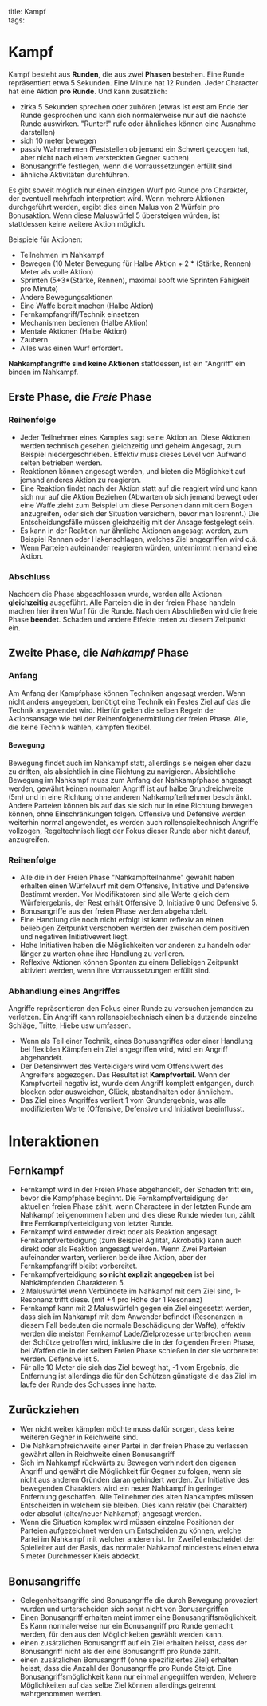 title: Kampf  
tags:   
# Kampf
Kampf besteht aus **Runden**, die aus zwei **Phasen** bestehen. Eine Runde repräsentiert etwa 5 Sekunden. Eine Minute hat 12 Runden.
Jeder Character hat eine Aktion **pro Runde**. Und kann zusätzlich:
* zirka 5 Sekunden sprechen oder zuhören (etwas ist erst am Ende der Runde gesprochen und kann sich normalerweise nur auf die nächste Runde auswirken. "Runter!" rufe oder ähnliches können eine Ausnahme darstellen)
* sich 10 meter bewegen 
* passiv Wahrnehmen (Feststellen ob jemand ein Schwert gezogen hat, aber nicht nach einem versteckten Gegner suchen)
* Bonusangriffe festlegen, wenn die Vorraussetzungen erfüllt sind
* ähnliche Aktivitäten durchführen.

Es gibt soweit möglich nur einen einzigen Wurf pro Runde pro Charakter, der eventuell mehrfach interpretiert wird. Wenn mehrere Aktionen durchgeführt werden, ergibt dies einen Malus von 2 Würfeln pro Bonusaktion. Wenn diese Maluswürfel 5 übersteigen würden, ist stattdessen keine weitere Aktion möglich.
  
Beispiele für Aktionen:  

* Teilnehmen im Nahkampf  
* Bewegen (10 Meter Bewegung für Halbe Aktion  + 2 * (Stärke, Rennen) Meter als volle Aktion)
* Sprinten (5+3*(Stärke, Rennen), maximal sooft wie Sprinten Fähigkeit pro Minute)
* Andere Bewegungsaktionen
* Eine Waffe bereit machen (Halbe Aktion)  
* Fernkampfangriff/Technik einsetzen  
* Mechanismen bedienen (Halbe Aktion)  
* Mentale Aktionen (Halbe Aktion)  
* Zaubern  
* Alles was einen Wurf erfordert.  
  
**Nahkampfangriffe sind keine Aktionen** stattdessen, ist ein "Angriff" ein binden im Nahkampf. 

## Erste Phase, die *Freie* Phase
### Reihenfolge
* Jeder Teilnehmer eines Kampfes sagt seine Aktion an.
Diese Aktionen werden technisch gesehen gleichzeitig und geheim Angesagt, zum Beispiel niedergeschrieben. Effektiv muss dieses Level von Aufwand selten betrieben werden.
* Reaktionen können angesagt werden, und bieten die Möglichkeit auf jemand anderes Aktion zu reagieren. 
* Eine Reaktion findet nach der Aktion statt auf die reagiert wird und kann sich nur auf die Aktion Beziehen (Abwarten ob sich jemand bewegt oder eine Waffe zieht zum Beispiel um diese Personen dann mit dem Bogen anzugreifen, oder sich der Situation versichern, bevor man losrennt.) Die Entscheidungsfälle müssen gleichzeitig mit der Ansage festgelegt sein.
* Es kann in der Reaktion nur ähnliche Aktionen angesagt werden, zum Beispiel Rennen oder Hakenschlagen, welches Ziel angegriffen wird o.ä.
* Wenn Parteien aufeinander reagieren würden, unternimmt niemand eine Aktion.
 
### Abschluss  
Nachdem die Phase abgeschlossen wurde, werden alle Aktionen **gleichzeitig** ausgeführt. Alle Parteien die in der freien Phase handeln machen hier ihren Wurf für die Runde. Nach dem Abschließen wird die freie Phase **beendet**. Schaden und andere Effekte treten zu diesem Zeitpunkt ein. 


## Zweite Phase, die *Nahkampf* Phase
### Anfang
Am Anfang der Kampfphase können Techniken angesagt werden. Wenn nicht anders angegeben, benötigt eine Technik ein Festes Ziel auf das die Technik angewendet wird. Hierfür gelten die selben Regeln der Aktionsansage wie bei der Reihenfolgenermittlung der freien Phase. Alle, die keine Technik wählen, kämpfen flexibel.

#### Bewegung
Bewegung findet auch im Nahkampf statt, allerdings sie neigen eher dazu zu driften, als absichtlich in eine Richtung zu navigieren. Absichtliche Bewegung im Nahkampf muss zum Anfang der Nahkampfphase angesagt werden, gewährt keinen normalen Angriff ist auf halbe Grundreichweite (5m) und in eine Richtung ohne anderen Nahkampfteilnehmer beschränkt. Andere Parteien können bis auf das sie sich nur in eine Richtung bewegen können, ohne Einschränkungen folgen. Offensive und Defensive werden weiterhin normal angewendet, es werden auch rollenspieltechnisch Angriffe vollzogen, Regeltechnisch liegt der Fokus dieser Runde aber nicht darauf, anzugreifen.

### Reihenfolge
* Alle die in der Freien Phase "Nahkampfteilnahme" gewählt haben erhalten einen Würfelwurf mit dem Offensive, Initiative und Defensive Bestimmt werden. Vor Modifikatoren sind alle Werte gleich dem Würfelergebnis, der Rest erhält Offensive 0, Initiative 0 und Defensive 5.
* Bonusangriffe aus der freien Phase werden abgehandelt. 
* Eine Handlung die noch nicht erfolgt ist kann reflexiv an einen beliebigen Zeitpunkt verschoben werden der zwischen dem positiven und negativen Initiativewert liegt.
* Hohe Initiativen haben die Möglichkeiten vor anderen zu handeln oder länger zu warten ohne ihre Handlung zu verlieren.
* Reflexive Aktionen können Spontan zu einem Beliebigen Zeitpunkt aktiviert werden, wenn ihre Vorraussetzungen erfüllt sind.
  
### Abhandlung eines Angriffes
Angriffe repräsentieren den Fokus einer Runde zu versuchen jemanden zu verletzen. Ein Angriff kann rollenspieltechnisch einen bis dutzende einzelne Schläge, Tritte, Hiebe usw umfassen.

* Wenn als Teil einer Technik, eines Bonusangriffes oder einer Handlung bei flexiblen Kämpfen ein Ziel angegriffen wird, wird ein Angriff abgehandelt.
* Der Defensivwert des Verteidigers wird vom Offensivwert des Angreifers abgezogen. Das Resultat ist **Kampfvorteil**. Wenn der Kampfvorteil negativ ist, wurde dem Angriff komplett entgangen, durch blocken oder ausweichen, Glück, abstandhalten oder ähnlichem. 
* Das Ziel eines Angriffes verliert 1 vom Grundergebnis, was alle modifizierten Werte (Offensive, Defensive und Initiative) beeinflusst.

# Interaktionen 
## Fernkampf
* Fernkampf wird in der Freien Phase abgehandelt, der Schaden tritt ein, bevor die Kampfphase beginnt. Die Fernkampfverteidigung der aktuellen freien Phase zählt, wenn Charactere in der letzten Runde am Nahkampf teilgenommen haben und dies diese Runde wieder tun, zählt ihre Fernkampfverteidigung von letzter Runde. 
* Fernkampf wird entweder direkt oder als Reaktion angesagt. Fernkampfverteidigung (zum Beispiel Agilität, Akrobatik) kann auch direkt oder als Reaktion angesagt werden. Wenn Zwei Parteien aufeinander warten, verlieren beide ihre Aktion, aber der Fernkampfangriff bleibt vorbereitet.
* Fernkampfverteidigung **so nicht explizit angegeben** ist bei Nahkämpfenden Charakteren 5.
* 2 Maluswürfel wenn Verbündete im Nahkampf mit dem Ziel sind, 1-Resonanz trifft diese. (mit +4 pro Höhe der 1 Resonanz)
* Fernkampf kann mit 2 Maluswürfeln gegen ein Ziel eingesetzt werden, dass sich im Nahkampf mit dem Anwender befindet (Resonanzen in diesem Fall bedeuten die normale Beschädigung der Waffe), effektiv werden die meisten Fernkampf Lade/Zielprozesse unterbrochen wenn der Schütze getroffen wird, inklusive die in der folgenden Freien Phase, bei Waffen die in der selben Freien Phase schießen in der sie vorbereitet werden. Defensive ist 5.
* Für alle 10 Meter die sich das Ziel bewegt hat, -1 vom Ergebnis, die Entfernung ist allerdings die für den Schützen günstigste die das Ziel im laufe der Runde des Schusses inne hatte.

## Zurückziehen
* Wer nicht weiter kämpfen möchte muss dafür sorgen, dass keine weiteren Gegner in Reichweite sind.
* Die Nahkampfreichweite einer Partei in der freien Phase zu verlassen gewährt allen in Reichweite einen Bonusangriff
* Sich im Nahkampf rückwärts zu Bewegen verhindert den eigenen Angriff und gewährt die Möglichkeit für Gegner zu folgen, wenn sie nicht aus anderen Gründen daran gehindert werden. Zur Initiative des bewegenden Charakters wird ein neuer Nahkampf in geringer Entfernung geschaffen. Alle Teilnehmer des alten Nahkampfes müssen Entscheiden in welchem sie bleiben. Dies kann relativ (bei Charakter) oder absolut (alter/neuer Nahkampf) angesagt werden.
* Wenn die Situation komplex wird müssen einzelne Positionen der Parteien aufgezeichnet werden um Entscheiden zu können, welche Partei im Nahkampf mit welcher anderen ist. Im Zweifel entscheidet der Spielleiter auf der Basis, das normaler Nahkampf mindestens einen etwa 5 meter Durchmesser Kreis abdeckt.

## Bonusangriffe
* Gelegenheitsangriffe sind Bonusangriffe die durch Bewegung provoziert wurden und unterscheiden sich sonst nicht von Bonusangriffen
* Einen Bonusangriff erhalten meint immer eine Bonusangriffsmöglichkeit. Es Kann normalerweise nur ein Bonusangriff pro Runde gemacht werden, für den aus den Möglichkeiten gewählt werden kann.
* einen zusätzlichen Bonusangriff auf ein Ziel erhalten heisst, dass der Bonusangriff nicht als der eine Bonusangriff pro Runde zählt. 
* einen zusätzlichen Bonusangriff (ohne spezifiziertes Ziel) erhalten heisst, dass die Anzahl der Bonusangriffe pro Runde Steigt. Eine Bonusangriffsmöglichkeit kann nur einmal angegriffen werden, Mehrere Möglichkeiten auf das selbe Ziel können allerdings getrennt wahrgenommen werden.